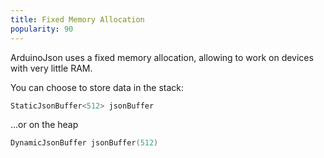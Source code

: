 ```yaml
---
title: Fixed Memory Allocation
popularity: 90
---
```


ArduinoJson uses a fixed memory allocation, allowing to work on devices with very little RAM.

You can choose to store data in the stack:

```c++
StaticJsonBuffer<512> jsonBuffer
```

...or on the heap

```c++
DynamicJsonBuffer jsonBuffer(512)
```
